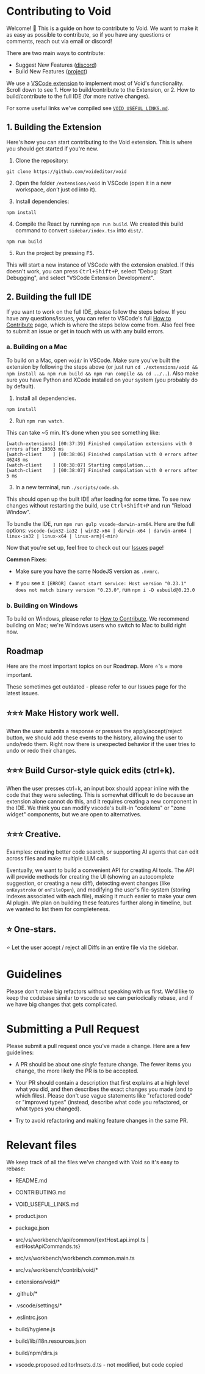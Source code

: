 # Contributing to Void

Welcome! 👋 This is a guide on how to contribute to Void. We want to make it as easy as possible to contribute, so if you have any questions or comments, reach out via email or discord!

There are two main ways to contribute:

- Suggest New Features ([discord](https://discord.gg/RSNjgaugJs))
- Build New Features ([project](https://github.com/orgs/voideditor/projects/2/views/3))

We use a [VSCode extension](https://code.visualstudio.com/api/get-started/your-first-extension) to implement most of Void's functionality. Scroll down to see 1. How to build/contribute to the Extension, or 2. How to build/contribute to the full IDE (for more native changes).

For some useful links we've compiled see [`VOID_USEFUL_LINKS.md`](https://github.com/voideditor/void/blob/main/VOID_USEFUL_LINKS.md).

## 1. Building the Extension

Here's how you can start contributing to the Void extension. This is where you should get started if you're new.

1. Clone the repository:

```
git clone https://github.com/voideditor/void
```

2. Open the folder `/extensions/void` in VSCode (open it in a new workspace, _don't_ just cd into it).

3. Install dependencies:

```
npm install
```

4. Compile the React by running `npm run build`. We created this build command to convert `sidebar/index.tsx` into `dist/`.

```
npm run build
```

5. Run the project by pressing <kbd>F5</kbd>.

This will start a new instance of VSCode with the extension enabled. If this doesn't work, you can press <kbd>Ctrl+Shift+P</kbd>, select "Debug: Start Debugging", and select "VSCode Extension Development".

## 2. Building the full IDE

If you want to work on the full IDE, please follow the steps below. If you have any questions/issues, you can refer to VSCode's full [How to Contribute](https://github.com/microsoft/vscode/wiki/How-to-Contribute) page, which is where the steps below come from. Also feel free to submit an issue or get in touch with us with any build errors.

### a. Building on a Mac

To build on a Mac, open `void/` in VSCode. Make sure you've built the extension by following the steps above (or just run `cd ./extensions/void && npm install && npm run build && npm run compile && cd ../..`). Also make sure you have Python and XCode installed on your system (you probably do by default).

1. Install all dependencies.

```
npm install
```

2. Run `npm run watch`.

This can take ~5 min. It's done when you see something like:

```
[watch-extensions] [00:37:39] Finished compilation extensions with 0 errors after 19303 ms
[watch-client    ] [00:38:06] Finished compilation with 0 errors after 46248 ms
[watch-client    ] [00:38:07] Starting compilation...
[watch-client    ] [00:38:07] Finished compilation with 0 errors after 5 ms
```

<!-- 3. Press <kbd>Ctrl+Shift+B</kbd> to start the build process. -->

3. In a new terminal, run `./scripts/code.sh`.

This should open up the built IDE after loading for some time. To see new changes without restarting the build, use <kbd>Ctrl+Shift+P</kbd> and run "Reload Window".

To bundle the IDE, run `npm run gulp vscode-darwin-arm64`. Here are the full options: `vscode-{win32-ia32 | win32-x64 | darwin-x64 | darwin-arm64 | linux-ia32 | linux-x64 | linux-arm}(-min)`

Now that you're set up, feel free to check out our [Issues](https://github.com/voideditor/void/issues) page!

**Common Fixes:**

- Make sure you have the same NodeJS version as `.nvmrc`.

- If you see `X [ERROR] Cannot start service: Host version "0.23.1" does not match binary version "0.23.0"`, run `npm i -D esbuild@0.23.0`

### b. Building on Windows

To build on Windows, please refer to [How to Contribute](https://github.com/microsoft/vscode/wiki/How-to-Contribute). We recommend building on Mac; we're Windows users who switch to Mac to build right now.

<!-- Get [Visual Studio 2022](https://visualstudio.microsoft.com/thank-you-downloading-visual-studio/?sku=Community). Also find the boxes for "Desktop development with C++" and "Node.js development" and get those, too.

If you get a node-gyp error in the next few steps, you should also get [Visual Studio Build Tools](https://visualstudio.microsoft.com/thank-you-downloading-visual-studio/?sku=BuildTools), find the Visual Studio Build Tools box, click Install (or Modify), then in Individual Components:
check every item under `MSVC v143 - VS 2022 C++ x64/x86 Spectre-mitigated libs (Latest)`, `C++ ATL for latest build tools with Spectre Mitigations`, and `C++ MFC for latest build tools with Spectre Mitigations`.


```
npm config set msvs_version 2022
```
 -->

## Roadmap

Here are the most important topics on our Roadmap. More ⭐'s = more important.

These sometimes get outdated - please refer to our Issues page for the latest issues.

## ⭐⭐⭐ Make History work well.

When the user submits a response or presses the apply/accept/reject button, we should add these events to the history, allowing the user to undo/redo them. Right now there is unexpected behavior if the user tries to undo or redo their changes.

## ⭐⭐⭐ Build Cursor-style quick edits (ctrl+k).

When the user presses ctrl+k, an input box should appear inline with the code that they were selecting. This is somewhat difficult to do because an extension alone cannot do this, and it requires creating a new component in the IDE. We think you can modify vscode's built-in "codelens" or "zone widget" components, but we are open to alternatives.

## ⭐⭐⭐ Creative.

Examples: creating better code search, or supporting AI agents that can edit across files and make multiple LLM calls.

Eventually, we want to build a convenient API for creating AI tools. The API will provide methods for creating the UI (showing an autocomplete suggestion, or creating a new diff), detecting event changes (like `onKeystroke` or `onFileOpen`), and modifying the user's file-system (storing indexes associated with each file), making it much easier to make your own AI plugin. We plan on building these features further along in timeline, but we wanted to list them for completeness.

## ⭐ One-stars.

⭐ Let the user accept / reject all Diffs in an entire file via the sidebar.

# Guidelines

Please don't make big refactors without speaking with us first. We'd like to keep the codebase similar to vscode so we can periodically rebase, and if we have big changes that gets complicated.

# Submitting a Pull Request

Please submit a pull request once you've made a change. Here are a few guidelines:

- A PR should be about one _single_ feature change. The fewer items you change, the more likely the PR is to be accepted.

- Your PR should contain a description that first explains at a high level what you did, and then describes the exact changes you made (and to which files). Please don't use vague statements like "refactored code" or "improved types" (instead, describe what code you refactored, or what types you changed).

- Try to avoid refactoring and making feature changes in the same PR.

# Relevant files

We keep track of all the files we've changed with Void so it's easy to rebase:

- README.md
- CONTRIBUTING.md
- VOID_USEFUL_LINKS.md
- product.json
- package.json

- src/vs/workbench/api/common/{extHost.api.impl.ts | extHostApiCommands.ts}
- src/vs/workbench/workbench.common.main.ts
- src/vs/workbench/contrib/void/\*
- extensions/void/\*

- .github/\*
- .vscode/settings/\*
- .eslintrc.json
- build/hygiene.js
- build/lib/i18n.resources.json
- build/npm/dirs.js

- vscode.proposed.editorInsets.d.ts - not modified, but code copied
